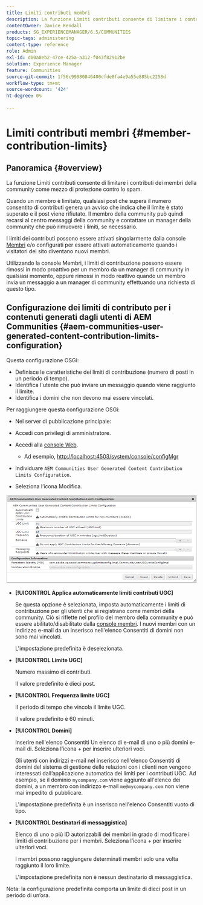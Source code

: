 ```yaml
---
title: Limiti contributi membri
description: La funzione Limiti contributi consente di limitare i contributi da proteggere dallo spam
contentOwner: Janice Kendall
products: SG_EXPERIENCEMANAGER/6.5/COMMUNITIES
topic-tags: administering
content-type: reference
role: Admin
exl-id: d00a8eb2-47ce-425a-a312-f043f82912be
solution: Experience Manager
feature: Communities
source-git-commit: 1f56c99980846400cfde8fa4e9a55e885bc2258d
workflow-type: tm+mt
source-wordcount: '424'
ht-degree: 0%

---
```


# Limiti contributi membri {#member-contribution-limits}

## Panoramica {#overview}

La funzione Limiti contributi consente di limitare i contributi dei membri della community come mezzo di protezione contro lo spam.

Quando un membro è limitato, qualsiasi post che supera il numero consentito di contributi genera un avviso che indica che il limite è stato superato e il post viene rifiutato. Il membro della community può quindi recarsi al centro messaggi della community e contattare un manager della community che può rimuovere i limiti, se necessario.

I limiti dei contributi possono essere attivati singolarmente dalla console [Membri](members.md) e/o configurati per essere attivati automaticamente quando i visitatori del sito diventano nuovi membri.

Utilizzando la console Membri, i limiti di contribuzione possono essere rimossi in modo proattivo per un membro da un manager di community in qualsiasi momento, oppure rimossi in modo reattivo quando un membro invia un messaggio a un manager di community effettuando una richiesta di questo tipo.

## Configurazione dei limiti di contributo per i contenuti generati dagli utenti di AEM Communities {#aem-communities-user-generated-content-contribution-limits-configuration}

Questa configurazione OSGi:

* Definisce le caratteristiche dei limiti di contribuzione (numero di posti in un periodo di tempo).
* Identifica l&#39;utente che può inviare un messaggio quando viene raggiunto il limite.
* Identifica i domini che non devono mai essere vincolati.

Per raggiungere questa configurazione OSGi:

* Nel server di pubblicazione principale:
* Accedi con privilegi di amministratore.
* Accedi alla [console Web](../../help/sites-deploying/configuring-osgi.md).

   * Ad esempio, [http://localhost:4503/system/console/configMgr](http://localhost:4503/system/console/configMgr)

* Individuare `AEM Communities User Generated Content Contribution Limits Configuration`.
* Seleziona l’icona Modifica.

![configure-limits](assets/configure-limits.png)

* **[!UICONTROL Applica automaticamente limiti contributi UGC]**

  Se questa opzione è selezionata, imposta automaticamente i limiti di contribuzione per gli utenti che si registrano come membri della community. Ciò si riflette nel profilo del membro della community e può essere abilitato/disabilitato dalla [console membri](members.md). I nuovi membri con un indirizzo e-mail da un inserisco nell&#39;elenco Consentiti di domini non sono mai vincolati.

  L&#39;impostazione predefinita è deselezionata.

* **[!UICONTROL Limite UGC]**

  Numero massimo di contributi.

  Il valore predefinito è dieci post.

* **[!UICONTROL Frequenza limite UGC]**

  Il periodo di tempo che vincola il limite UGC.

  Il valore predefinito è 60 minuti.

* **[!UICONTROL Domini]**

  Inserire nell&#39;elenco Consentiti Un elenco di e-mail di uno o più domini e-mail di. Seleziona l’icona + per inserire ulteriori voci.

  Gli utenti con indirizzi e-mail nel inserisco nell&#39;elenco Consentiti di domini del sistema di gestione delle relazioni con i clienti non vengono interessati dall’applicazione automatica dei limiti per i contributi UGC. Ad esempio, se il dominio `mycompany.com` viene aggiunto all&#39;elenco dei domini, a un membro con indirizzo e-mail `me@mycompany.com` non viene mai impedito di pubblicare.

  L&#39;impostazione predefinita è un inserisco nell&#39;elenco Consentiti vuoto di tipo.

* **[!UICONTROL Destinatari di messaggistica]**

  Elenco di uno o più ID autorizzabili dei membri in grado di modificare i limiti di contribuzione per i membri. Seleziona l’icona + per inserire ulteriori voci.

  I membri possono raggiungere determinati membri solo una volta raggiunto il loro limite.

  L&#39;impostazione predefinita non è nessun destinatario di messaggistica.

Nota: la configurazione predefinita comporta un limite di dieci post in un periodo di un’ora.
